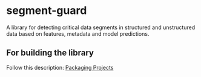 # segment-guard
A library for detecting critical data segments in structured and unstructured data based on features, metadata and model predictions.

## For building the library
Follow this description: [Packaging Projects](https://packaging.python.org/en/latest/tutorials/packaging-projects/)